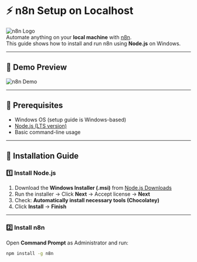 # ⚡ n8n Setup on Localhost  

![n8n Logo](https://n8n.io/favicon.ico)  
Automate anything on your **local machine** with [n8n](https://n8n.io).  
This guide shows how to install and run n8n using **Node.js** on Windows.  

---

## 🎥 Demo Preview  
![n8n Demo](https://media.giphy.com/media/v1.Y2lkPTc5MGI3NjExZ3Y0ZGxudnF0M3Q2bWJuaHZhbzZpYWt0ZXVwYXJodWhrYnZuaXdycSZlcD12MV9pbnRlcm5hbF9naWZfYnlfaWQmY3Q9cw/qgQUggAC3Pfv687qPC/giphy.gif)  

---

## 📌 Prerequisites  
- Windows OS (setup guide is Windows-based)  
- [Node.js (LTS version)](https://nodejs.org/)  
- Basic command-line usage  

---

## 🚀 Installation Guide  

### 1️⃣ Install Node.js  
1. Download the **Windows Installer (.msi)** from [Node.js Downloads](https://nodejs.org/)  
2. Run the installer → Click **Next** → Accept license → **Next**  
3. Check: **Automatically install necessary tools (Chocolatey)**  
4. Click **Install** → **Finish**  

---

### 2️⃣ Install n8n  
Open **Command Prompt** as Administrator and run:  
```bash
npm install -g n8n
